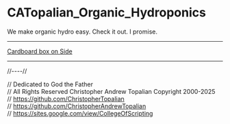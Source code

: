 # CATopalian_Organic_Hydroponics
We make organic hydro easy. Check it out. I promise.

---

[Cardboard box on Side](src/method/cardboard_box/cardboard_box_on_side/cardboard_box_on_side.md)  

---

//----//

// Dedicated to God the Father  
// All Rights Reserved Christopher Andrew Topalian Copyright 2000-2025  
// https://github.com/ChristopherTopalian  
// https://github.com/ChristopherAndrewTopalian  
// https://sites.google.com/view/CollegeOfScripting  

